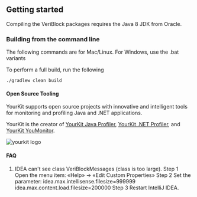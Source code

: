 ## Getting started

Compiling the VeriBlock packages requires the Java 8 JDK from Oracle.

### Building from the command line

The following commands are for Mac/Linux. For Windows, use the .bat variants

To perform a full build, run the following

    ./gradlew clean build
    

#### Open Source Tooling

YourKit supports open source projects with innovative and intelligent tools for monitoring and profiling Java and .NET applications.

YourKit is the creator of [YourKit Java Profiler](https://www.yourkit.com/java/profiler/),
[YourKit .NET Profiler](https://www.yourkit.com/.net/profiler/),
and [YourKit YouMonitor](https://www.yourkit.com/youmonitor/).

![yourkit logo](https://www.yourkit.com/images/yklogo.png)

#### FAQ

1. IDEA can't see class VeriBlockMessages (class is too large). 
    Step 1 Open the menu item: «Help» → «Edit Custom Properties» 
    Step 2 Set the parameter: 
        idea.max.intellisense.filesize=999999 
        idea.max.content.load.filesize=200000
    Step 3 Restart IntelliJ IDEA.

